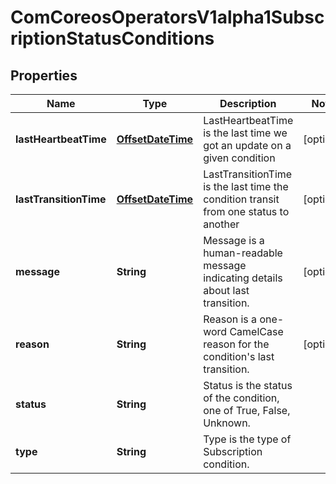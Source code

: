 
# ComCoreosOperatorsV1alpha1SubscriptionStatusConditions

## Properties
Name | Type | Description | Notes
------------ | ------------- | ------------- | -------------
**lastHeartbeatTime** | [**OffsetDateTime**](OffsetDateTime.md) | LastHeartbeatTime is the last time we got an update on a given condition |  [optional]
**lastTransitionTime** | [**OffsetDateTime**](OffsetDateTime.md) | LastTransitionTime is the last time the condition transit from one status to another |  [optional]
**message** | **String** | Message is a human-readable message indicating details about last transition. |  [optional]
**reason** | **String** | Reason is a one-word CamelCase reason for the condition&#39;s last transition. |  [optional]
**status** | **String** | Status is the status of the condition, one of True, False, Unknown. | 
**type** | **String** | Type is the type of Subscription condition. | 



